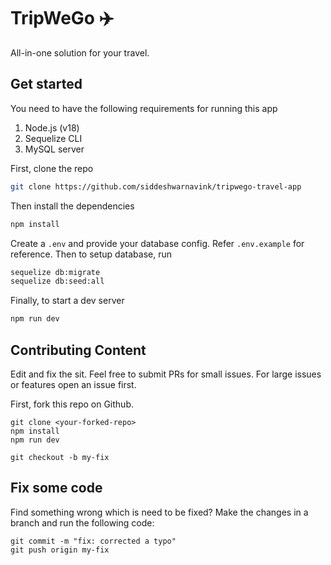 # TripWeGo ✈️
All-in-one solution for your travel.

## Get started
You need to have the following requirements for running this app 
1) Node.js (v18)
2) Sequelize CLI
2) MySQL server

First, clone the repo
```bash
git clone https://github.com/siddeshwarnavink/tripwego-travel-app
```

Then install the dependencies
```bash
npm install
```

Create a ```.env``` and provide your database config. Refer ```.env.example``` for reference. Then to setup database, run

```bash
sequelize db:migrate
sequelize db:seed:all
```

Finally, to start a dev server

```bash
npm run dev
```

## Contributing Content
Edit and fix the sit. Feel free to submit PRs for small issues. For large issues or features open an issue first.

First, fork this repo on Github.

```
git clone <your-forked-repo>
npm install
npm run dev

git checkout -b my-fix
```

## Fix some code
Find something wrong which is need to be fixed?  Make the changes in a branch and run the following code:

```
git commit -m "fix: corrected a typo"
git push origin my-fix
```
